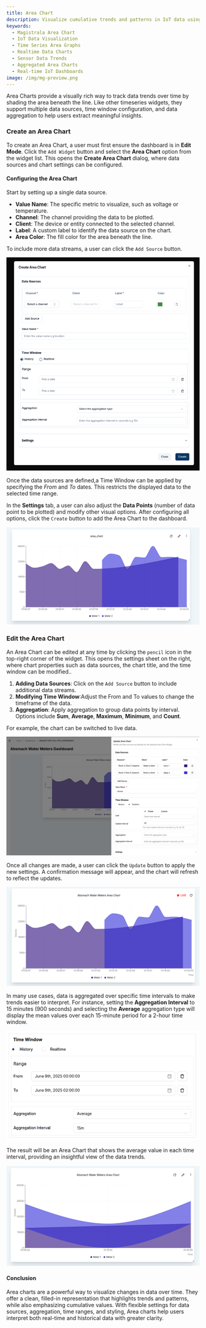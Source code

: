 ```yaml
---
title: Area Chart
description: Visualize cumulative trends and patterns in IoT data using Area Charts on Magistrala dashboards.
keywords:
  - Magistrala Area Chart
  - IoT Data Visualization
  - Time Series Area Graphs
  - Realtime Data Charts
  - Sensor Data Trends
  - Aggregated Area Charts
  - Real-time IoT Dashboards
image: /img/mg-preview.png
---
```


Area Charts provide a visually rich way to track data trends over time by shading the area beneath the line. Like other timeseries widgets, they support multiple data sources, time window configuration, and data aggregation to help users extract meaningful insights.

### Create an Area Chart

To create an Area Chart, a user must first ensure the dashboard is in **Edit Mode**.
Click the `Add Widget` button and select the **Area Chart** option from the widget list. This opens the **Create Area Chart** dialog, where data sources and chart settings can be configured.

#### Configuring the Area Chart

Start by setting up a single data source.

- **Value Name**: The specific metric to visualize, such as voltage or temperature.
- **Channel**: The channel providing the data to be plotted.
- **Client**:  The device or entity connected to the selected channel.
- **Label**:   A custom label to identify the data source on the chart.
- **Area Color**: The fill color for the area beneath the line.

To include more data streams, a user can click the `Add Source` button.

![Create Area Chart](../../img/dashboards/create-areachart.png)

Once the data sources are defined,a Time Window can be applied by specifying the _From_ and _To_ dates. This restricts the displayed data to the selected time range.

In the **Settings** tab, a user can also adjust the **Data Points** (number of data point to be plotted) and modify other visual options.
After configuring all options, click the `Create` button to add the Area Chart to the dashboard.

![Created Area Chart](../../img/dashboards/new-areachart1.png)

### Edit the Area Chart

An Area Chart can be edited at any time by clicking the `pencil` icon in the top-right corner of the widget. This opens the settings sheet on the right, where chart properties such as data sources, the chart title, and the time window can be modified..

1. **Adding Data Sources**: Click on the `Add Source` button to include additional data streams.
2. **Modifying Time Window**:Adjust the From and To values to change the timeframe of the data.
3. **Aggregation**: Apply aggregation to group data points by interval. Options include **Sum**, **Average**, **Maximum**, **Minimum**, and **Count**.

For example, the chart can be switched to live data.

![Edit Area Chart](../../img/dashboards/edit-areachart.png)

Once all changes are made, a user can click the `Update` button to apply the new settings. A confirmation message will appear, and the chart will refresh to reflect the updates.

![Updated Area Chart](../../img/dashboards/area-chart-created.png)

In many use cases, data is aggregated over specific time intervals to make trends easier to interpret.
For instance, setting the **Aggregation Interval** to 15 minutes (900 seconds) and selecting the **Average** aggregation type will display the mean values over each 15-minute period for a 2-hour time window.

![Set Aggregation](../../img/dashboards/aggregation-areachart-setting.png)

The result will be an Area Chart that shows the average value in each time interval, providing an insightful view of the data trends.

![Average Aggregated Area Chart](../../img/dashboards/avg-areachart.png)

#### Conclusion

Area charts are a powerful way to visualize changes in data over time. They offer a clean, filled-in representation that highlights trends and patterns, while also emphasizing cumulative values.
With flexible settings for data sources, aggregation, time ranges, and styling, Area charts help users interpret both real-time and historical data with greater clarity.
